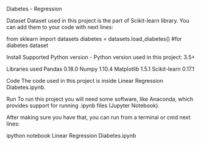 Diabetes - Regression

Dataset
Dataset used in this project is the part of Scikit-learn library. You can add them to your code with next lines:

from sklearn import datasets
diabetes = datasets.load_diabetes() #for diabetes dataset

Install
    Supported Python version
      - Python version used in this project: 3.5+

Libraries used
  Pandas 0.18.0
  Numpy 1.10.4
  Matplotlib 1.5.1
  Scikit-learn 0.17.1

Code
The code used in this project is inside Linear Regression Diabetes.ipynb.

Run
To run this project you will need some software, like Anaconda, which provides support for running .ipynb files (Jupyter Notebook).

After making sure you have that, you can run from a terminal or cmd next lines:

ipython notebook Linear Regression Diabetes.ipynb
